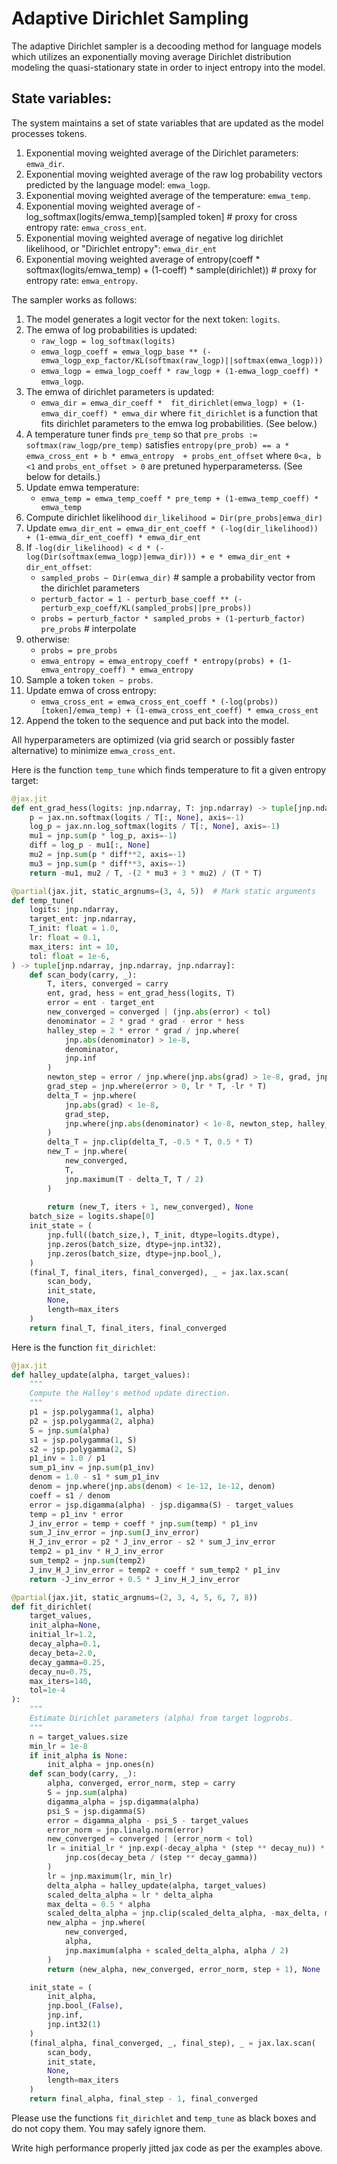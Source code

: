 # Adaptive Dirichlet Sampling

The adaptive Dirichlet sampler is a decooding method for language models which utilizes an exponentially moving average Dirichlet distribution modeling the quasi-stationary state in order to inject entropy into the model. 

## State variables:

The system maintains a set of state variables that are updated as the model processes tokens.

1. Exponential moving weighted average of the Dirichlet parameters: `emwa_dir`.
2. Exponential moving weighted average of the raw log probability vectors predicted by the language model: `emwa_logp`.
3. Exponential moving weighted average of the temperature: `emwa_temp`.
4. Exponential moving weighted average of -log_softmax(logits/emwa_temp)[sampled token] # proxy for cross entropy rate: `emwa_cross_ent`.
5. Exponential moving weighted average of negative log dirichlet likelihood, or "Dirichlet entropy": `emwa_dir_ent`
5. Exponential moving weighted average of entropy(coeff * softmax(logits/emwa_temp) + (1-coeff) * sample(dirichlet)) # proxy for entropy rate: `emwa_entropy`.

The sampler works as follows:

1. The model generates a logit vector for the next token: `logits`.
2. The emwa of log probabilities is updated: 
    - `raw_logp = log_softmax(logits)`
    - `emwa_logp_coeff = emwa_logp_base ** (- emwa_logp_exp_factor/KL(softmax(raw_logp)||softmax(emwa_logp)))`
    - `emwa_logp = emwa_logp_coeff * raw_logp + (1-emwa_logp_coeff) * emwa_logp`.
3. The emwa of dirichlet parameters is updated: 
    - `emwa_dir = emwa_dir_coeff *  fit_dirichlet(emwa_logp) + (1-emwa_dir_coeff) * emwa_dir` where `fit_dirichlet` is a function that fits dirichlet parameters to the emwa log probabilities. (See below.)
4. A temperature tuner finds `pre_temp` so that `pre_probs := softmax(raw_logp/pre_temp)` satisfies `entropy(pre_prob) == a * emwa_cross_ent + b * emwa_entropy  + probs_ent_offset` where `0<a, b <1` and `probs_ent_offset > 0` are pretuned hyperparameterss. (See below for details.)
5. Update emwa temperature: 
    - `emwa_temp = emwa_temp_coeff * pre_temp + (1-emwa_temp_coeff) * emwa_temp`
6. Compute dirichlet likelihood `dir_likelihood = Dir(pre_probs|emwa_dir)`
7. Update `emwa_dir_ent = emwa_dir_ent_coeff * (-log(dir_likelihood)) + (1-emwa_dir_ent_coeff) * emwa_dir_ent`
5. If `-log(dir_likelihood) < d * (-log(Dir(softmax(emwa_logp)|emwa_dir))) + e * emwa_dir_ent + dir_ent_offset`: 
    - `sampled_probs ~ Dir(emwa_dir)` # sample a probability vector from the dirichlet parameters
    - `perturb_factor = 1 - perturb_base_coeff ** (- perturb_exp_coeff/KL(sampled_probs||pre_probs))`
    - `probs = perturb_factor * sampled_probs + (1-perturb_factor) pre_probs` # interpolate
6. otherwise:
    - `probs = pre_probs`
    - `emwa_entropy = emwa_entropy_coeff * entropy(probs) + (1-emwa_entropy_coeff) * emwa_entropy`
7. Sample a token `token ~ probs`.
8. Update emwa of cross entropy:
    - `emwa_cross_ent = emwa_cross_ent_coeff * (-log(probs))[token]/emwa_temp) + (1-emwa_cross_ent_coeff) * emwa_cross_ent`
6. Append the token to the sequence and put back into the model. 

All hyperparameters are optimized (via grid search or possibly faster alternative) to minimize `emwa_cross_ent`. 


Here is the function `temp_tune` which finds temperature to fit a given entropy target:

```python
@jax.jit
def ent_grad_hess(logits: jnp.ndarray, T: jnp.ndarray) -> tuple[jnp.ndarray, jnp.ndarray, jnp.ndarray]:
    p = jax.nn.softmax(logits / T[:, None], axis=-1)
    log_p = jax.nn.log_softmax(logits / T[:, None], axis=-1)
    mu1 = jnp.sum(p * log_p, axis=-1)
    diff = log_p - mu1[:, None]
    mu2 = jnp.sum(p * diff**2, axis=-1)
    mu3 = jnp.sum(p * diff**3, axis=-1)
    return -mu1, mu2 / T, -(2 * mu3 + 3 * mu2) / (T * T)

@partial(jax.jit, static_argnums=(3, 4, 5))  # Mark static arguments
def temp_tune(
    logits: jnp.ndarray,
    target_ent: jnp.ndarray,
    T_init: float = 1.0,
    lr: float = 0.1,
    max_iters: int = 10,
    tol: float = 1e-6,
) -> tuple[jnp.ndarray, jnp.ndarray, jnp.ndarray]:
    def scan_body(carry, _):
        T, iters, converged = carry
        ent, grad, hess = ent_grad_hess(logits, T)
        error = ent - target_ent
        new_converged = converged | (jnp.abs(error) < tol)
        denominator = 2 * grad * grad - error * hess
        halley_step = 2 * error * grad / jnp.where(
            jnp.abs(denominator) > 1e-8,
            denominator,
            jnp.inf
        )
        newton_step = error / jnp.where(jnp.abs(grad) > 1e-8, grad, jnp.inf)
        grad_step = jnp.where(error > 0, lr * T, -lr * T)
        delta_T = jnp.where(
            jnp.abs(grad) < 1e-8,
            grad_step,
            jnp.where(jnp.abs(denominator) < 1e-8, newton_step, halley_step)
        )
        delta_T = jnp.clip(delta_T, -0.5 * T, 0.5 * T)
        new_T = jnp.where(
            new_converged,
            T,
            jnp.maximum(T - delta_T, T / 2)
        )
        
        return (new_T, iters + 1, new_converged), None
    batch_size = logits.shape[0]
    init_state = (
        jnp.full((batch_size,), T_init, dtype=logits.dtype),
        jnp.zeros(batch_size, dtype=jnp.int32),
        jnp.zeros(batch_size, dtype=jnp.bool_),
    )
    (final_T, final_iters, final_converged), _ = jax.lax.scan(
        scan_body,
        init_state,
        None,
        length=max_iters
    )
    return final_T, final_iters, final_converged
```

Here is the function `fit_dirichlet`:

```python
@jax.jit
def halley_update(alpha, target_values):
    """
    Compute the Halley's method update direction.
    """
    p1 = jsp.polygamma(1, alpha)
    p2 = jsp.polygamma(2, alpha)
    S = jnp.sum(alpha)
    s1 = jsp.polygamma(1, S)
    s2 = jsp.polygamma(2, S)
    p1_inv = 1.0 / p1
    sum_p1_inv = jnp.sum(p1_inv)
    denom = 1.0 - s1 * sum_p1_inv
    denom = jnp.where(jnp.abs(denom) < 1e-12, 1e-12, denom)
    coeff = s1 / denom
    error = jsp.digamma(alpha) - jsp.digamma(S) - target_values
    temp = p1_inv * error
    J_inv_error = temp + coeff * jnp.sum(temp) * p1_inv
    sum_J_inv_error = jnp.sum(J_inv_error)
    H_J_inv_error = p2 * J_inv_error - s2 * sum_J_inv_error
    temp2 = p1_inv * H_J_inv_error
    sum_temp2 = jnp.sum(temp2)
    J_inv_H_J_inv_error = temp2 + coeff * sum_temp2 * p1_inv
    return -J_inv_error + 0.5 * J_inv_H_J_inv_error

@partial(jax.jit, static_argnums=(2, 3, 4, 5, 6, 7, 8))
def fit_dirichlet(
    target_values,
    init_alpha=None,
    initial_lr=1.2,
    decay_alpha=0.1,
    decay_beta=2.0,
    decay_gamma=0.25,
    decay_nu=0.75,
    max_iters=140,
    tol=1e-4
):
    """
    Estimate Dirichlet parameters (alpha) from target logprobs.
    """
    n = target_values.size
    min_lr = 1e-8
    if init_alpha is None:
        init_alpha = jnp.ones(n)
    def scan_body(carry, _):
        alpha, converged, error_norm, step = carry
        S = jnp.sum(alpha)
        digamma_alpha = jsp.digamma(alpha)
        psi_S = jsp.digamma(S)
        error = digamma_alpha - psi_S - target_values
        error_norm = jnp.linalg.norm(error)
        new_converged = converged | (error_norm < tol)
        lr = initial_lr * jnp.exp(-decay_alpha * (step ** decay_nu)) * jnp.abs(
            jnp.cos(decay_beta / (step ** decay_gamma))
        )
        lr = jnp.maximum(lr, min_lr)
        delta_alpha = halley_update(alpha, target_values)
        scaled_delta_alpha = lr * delta_alpha
        max_delta = 0.5 * alpha
        scaled_delta_alpha = jnp.clip(scaled_delta_alpha, -max_delta, max_delta)
        new_alpha = jnp.where(
            new_converged,
            alpha,
            jnp.maximum(alpha + scaled_delta_alpha, alpha / 2)
        )
        return (new_alpha, new_converged, error_norm, step + 1), None

    init_state = (
        init_alpha,
        jnp.bool_(False),
        jnp.inf,
        jnp.int32(1)
    )
    (final_alpha, final_converged, _, final_step), _ = jax.lax.scan(
        scan_body,
        init_state,
        None,
        length=max_iters
    )
    return final_alpha, final_step - 1, final_converged
```

Please use the functions `fit_dirichlet` and `temp_tune` as black boxes and do not copy them. You may safely ignore them.  

Write high performance properly jitted jax code as per the examples above.  


